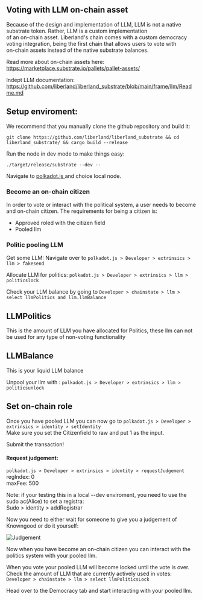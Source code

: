 ## Voting with LLM on-chain asset   

Because of the design and implementation of LLM, LLM is not a native substrate token. Rather, LLM is a custom implementation  
of an on-chain asset. Liberland's chain comes with a custom democracy voting integration, being the first chain that allows users to vote with   
on-chain assets instead of the native substrate balances. 


Read more about on-chain assets here:
https://marketplace.substrate.io/pallets/pallet-assets/   

Indept LLM documentation:
https://github.com/liberland/liberland_substrate/blob/main/frame/llm/Readme.md   


## Setup enviroment:  
We recommend that you manually clone the github repository and build it:
```
git clone https://github.com/liberland/liberland_substrate && cd liberland_substrate/ && cargo build --release

```
Run the node in dev mode to make things easy:
```
./target/release/substrate --dev --
```

Navigate to [polkadot.js ](https://polkadot.js.org/apps/) and choice local node.

### Become an on-chain citizen
In order to vote or interact with the political system, a user needs to become and on-chain citizen.
The requirements for being a citizen is:
*  Approved roled with the citizen field   
*  Pooled llm

### Politic pooling LLM   
Get some LLM:
Navigate over to `polkadot.js > Developer > extrinsics > llm > fakesend `

Allocate LLM for politics:
`polkadot.js > Developer > extrinsics > llm > politicslock `

Check your LLM balance by going to `Developer > chainstate > llm > select llmPolitics and llm.llmBalance `

## LLMPolitics
This is the amount of LLM you have allocated for Politics, these llm can not be used for any type of non-voting functionality

## LLMBalance  
This is your liquid LLM balance  

Unpool your llm with :
`polkadot.js > Developer > extrinsics > llm > politicsunlock `


## Set on-chain role  
Once you have pooled LLM you can now go to `polkadot.js > Developer > extrinsics > identity > setIdentity`             
Make sure you set the Citizenfield to raw and put 1 as the input.               
 
Submit the transaction!

#### Request judgement:        
`polkadot.js > Developer > extrinsics > identity > requestJudgement `          
regIndex: 0                   
maxFee: 500              

Note: if your testing this in a local --dev enviroment, you need to use the sudo ac(Alice) to set a registra:              
Sudo > identity > addRegistrar   

Now you need to either wait for someone to give you a judgement of Knowngood or do it yourself:     

![Judgement](judgement.png "Provide judgement")


Now when you have become an on-chain citizen you can interact with the politics system with your pooled llm.            

When you vote your pooled LLM will become locked until the vote is over.           
Check the amount of LLM that are currently actively used in votes:            
`Developer > chainstate > llm > select llmPoliticsLock `


Head over to the Democracy tab and start interacting with your pooled llm.


